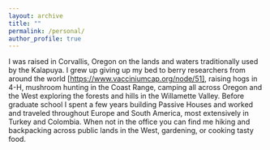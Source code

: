 ```yaml
---
layout: archive
title: ""
permalink: /personal/
author_profile: true
---
```


I was raised in Corvallis, Oregon on the lands and waters traditionally used by the Kalapuya. I grew up giving up my bed to berry researchers from around the world [https://www.vacciniumcap.org/node/51], raising hogs in 4-H, mushroom hunting in the Coast Range, camping all across Oregon and the West exploring the forests and hills in the Willamette Valley. Before graduate school I spent a few years building Passive Houses and worked and traveled throughout Europe and South America, most extensively in Turkey and Colombia. When not in the office you can find me hiking and backpacking across public lands in the West, gardening, or cooking tasty food.




<!--

ed
The paperwasdevelopedinGoletaandatUCSBwhicharelocatedonuncededIndigenousChumash
ancestral landsandwaters.PleaseconsiderfinanciallysupportingtheNorthernChumash’seffortstopreserve
their languageviatheiryttNorthernChumashNonprofitorfindoutwhoseancestrallandsandwatersyou
workandliveonat:https://native-land.ca/


**Teaching assistant**
**<font size="5">Graduate courses</font>**

**EDS241** Environmental Policy Evaluation (Master of Environmental Data Science, Bren School, 2022) 

**ESM204** Economics of Environmental Management (Master of Environmental Science & Management, Bren School, 2021)

**<font size="5">Undergraduate courses</font>**

**ES2** Introduction to Environmental Science (Environmental Studies, UCSB, 2021)

**ECON9** Principles of Economics (Department of Economics, UCSB, 2019)

**ECON10A** Intermediate Microeconomics (Department of Economics, UCSB, 2019)-->


